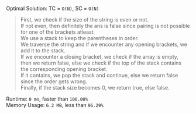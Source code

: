 Optimal Solution: TC = `O(N)`, SC = `O(N)`

> First, we check if the size of the string is even or not. <br>
> If not even, then definitely the ans is false since pairing is not possible for one of the brackets atleast. <br>
> We use a stack to keep the parentheses in order. <br>
> We traverse the string and if we encounter any opening brackets, we add it to the stack. <br>
> If we encounter a closing bracket, we check if the array is empty, then we return false, else we check if the top of the stack contains the corresponding opening bracket. <br>
> If it contains, we pop the stack and continue, else we return false since the order gets wrong. <br>
> Finally, if the stack size becomes 0, we return true, else false. <br>

Runtime: `0 ms`, faster than `100.00%` <br>
Memory Usage: `6.2 MB`, less than `96.29%`